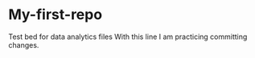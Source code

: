 # My-first-repo
Test bed for data analytics files
With this line I am practicing committing changes.
